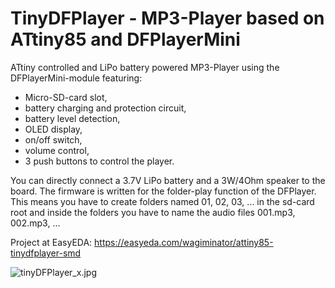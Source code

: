 # TinyDFPlayer - MP3-Player based on ATtiny85 and DFPlayerMini
ATtiny controlled and LiPo battery powered MP3-Player using the DFPlayerMini-module featuring:
- Micro-SD-card slot,
- battery charging and protection circuit,
- battery level detection,
- OLED display,
- on/off switch,
- volume control,
- 3 push buttons to control the player.

You can directly connect a 3.7V LiPo battery and a 3W/4Ohm speaker to the board.
The firmware is written for the folder-play function of the DFPlayer. This means you have to create folders named 01, 02, 03, ... in the sd-card root and inside the folders you have to name the audio files 001.mp3, 002.mp3, ...

Project at EasyEDA: https://easyeda.com/wagiminator/attiny85-tinydfplayer-smd

![tinyDFPlayer_x.jpg](https://image.easyeda.com/pullimage/HSA2ykJ3fXkw0Tz040Td4EvquSE8kogK7a93GliZ.jpeg)
